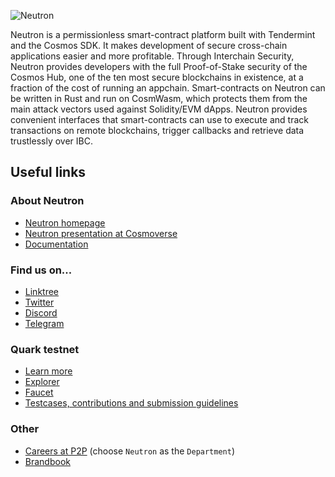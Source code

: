 ![Neutron](https://github.com/neutron-org/neutron-docs/blob/1db1e92098c915ae8ad4defc0bd30ef549175201/static/img/neutron_wide_logo.png)

Neutron is a permissionless smart-contract platform built with Tendermint and the Cosmos SDK. It makes development of secure cross-chain applications easier and more profitable. Through Interchain Security, Neutron provides developers with the full Proof-of-Stake security of the Cosmos Hub, one of the ten most secure blockchains in existence, at a fraction of the cost of running an appchain. Smart-contracts on Neutron can be written in Rust and run on CosmWasm, which protects them from the main attack vectors used against Solidity/EVM dApps. Neutron provides convenient interfaces that smart-contracts can use to execute and track transactions on remote blockchains, trigger callbacks and retrieve data trustlessly over IBC.

## Useful links

### About Neutron

- [Neutron homepage](https://neutron.org/)
- [Neutron presentation at Cosmoverse](https://youtu.be/Z2ZBKo9-iRs?t=20080)
- [Documentation](https://docs.neutron.org/)

### Find us on...

- [Linktree](https://linktr.ee/neutron.org)
- [Twitter](https://twitter.com/Neutron_org)
- [Discord](https://discord.gg/r82yeMu9Rf)
- [Telegram](https://t.me/neutron_community)

### Quark testnet

- [Learn more](https://github.com/neutron-org/testnets/tree/main/quark)
- [Explorer](http://explorer.quark.ntrn.info/)
- [Faucet](http://faucet.quark.ntrn.info/)
- [Testcases, contributions and submission guidelines](https://github.com/neutron-org/testnets/tree/main/quark/testcases)

### Other

- [Careers at P2P](https://apply.workable.com/p2p/) (choose `Neutron` as the `Department`)
- [Brandbook](https://github.com/neutron-org/brandbook)

